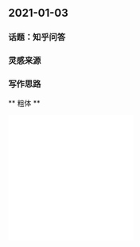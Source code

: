 ## 2021-01-03

### 话题：知乎问答

### 灵感来源

### 写作思路

** 粗体 **

<!-- 这个链接用 1 作为网址变量 [RUNOOB](./icon-success.png). -->


<img src="./icon-success.png" width="50%">

[1]: ./icon.success.png